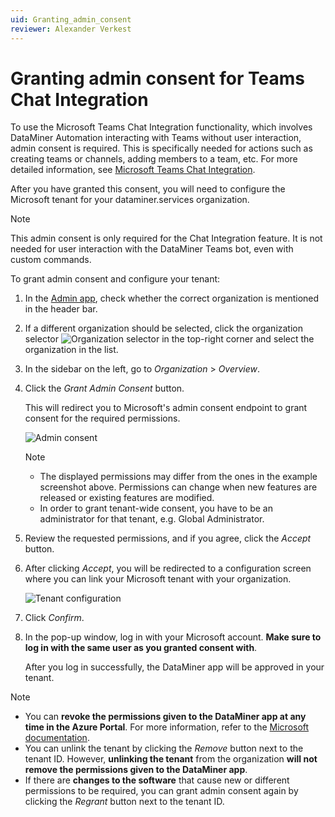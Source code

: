 ```yaml
---
uid: Granting_admin_consent
reviewer: Alexander Verkest
---
```


# Granting admin consent for Teams Chat Integration

To use the Microsoft Teams Chat Integration functionality, which involves DataMiner Automation interacting with Teams without user interaction, admin consent is required. This is specifically needed for actions such as creating teams or channels, adding members to a team, etc. For more detailed information, see [Microsoft Teams Chat Integration](xref:Microsoft_Teams_Chat_Integration#using-chat-integration).

After you have granted this consent, you will need to configure the Microsoft tenant for your dataminer.services organization.

> [!NOTE]
> This admin consent is only required for the Chat Integration feature. It is not needed for user interaction with the DataMiner Teams bot, even with custom commands.

To grant admin consent and configure your tenant:

1. In the [Admin app](xref:Accessing_the_Admin_app), check whether the correct organization is mentioned in the header bar.

1. If a different organization should be selected, click the organization selector ![Organization selector](~/dataminer/images/Cloud_Admin_Selector_icon.png) in the top-right corner and select the organization in the list.

1. In the sidebar on the left, go to *Organization* > *Overview*.

1. Click the *Grant Admin Consent* button.

   This will redirect you to Microsoft's admin consent endpoint to grant consent for the required permissions.

   ![Admin consent](~/dataminer/images/CloudAdmin_Admin_Consent.png)

   > [!NOTE]
   >
   > - The displayed permissions may differ from the ones in the example screenshot above. Permissions can change when new features are released or existing features are modified.
   > - In order to grant tenant-wide consent, you have to be an administrator for that tenant, e.g. Global Administrator.

1. Review the requested permissions, and if you agree, click the *Accept* button.

1. After clicking *Accept*, you will be redirected to a configuration screen where you can link your Microsoft tenant with your organization.

   ![Tenant configuration](~/dataminer/images/CloudAdmin_Tenant_Configuration.png)

1. Click *Confirm*.

1. In the pop-up window, log in with your Microsoft account. **Make sure to log in with the same user as you granted consent with**.

   After you log in successfully, the DataMiner app will be approved in your tenant.

> [!NOTE]
>
> - You can **revoke the permissions given to the DataMiner app at any time in the Azure Portal**. For more information, refer to the [Microsoft documentation](https://docs.microsoft.com/en-us/azure/active-directory/manage-apps/manage-application-permissions?pivots=portal).
> - You can unlink the tenant by clicking the *Remove* button next to the tenant ID. However, **unlinking the tenant** from the organization **will not remove the permissions given to the DataMiner app**.
> - If there are **changes to the software** that cause new or different permissions to be required, you can grant admin consent again by clicking the *Regrant* button next to the tenant ID.
